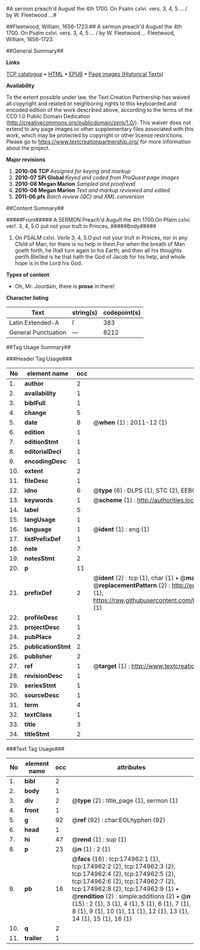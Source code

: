 #A sermon preach'd August the 4th 1700. On Psalm cxlvi. vers. 3, 4, 5 ... / by W. Fleetwood ...#

##Fleetwood, William, 1656-1723.##
A sermon preach'd August the 4th 1700. On Psalm cxlvi. vers. 3, 4, 5 ... / by W. Fleetwood ...
Fleetwood, William, 1656-1723.

##General Summary##

**Links**

[TCP catalogue](http://www.ota.ox.ac.uk/tcp/)  • 
[HTML](http://tei.it.ox.ac.uk/tcp/Texts-HTML/free/B03/B03334.html)  • 
[EPUB](http://tei.it.ox.ac.uk/tcp/Texts-EPUB/free/B03/B03334.epub) • 
[Page images (Historical Texts)](https://historicaltexts.jisc.ac.uk/eebo-51784553e)

**Availability**

To the extent possible under law, the Text Creation Partnership has waived all copyright and related or neighboring rights to this keyboarded and encoded edition of the work described above, according to the terms of the CC0 1.0 Public Domain Dedication (http://creativecommons.org/publicdomain/zero/1.0/). This waiver does not extend to any page images or other supplementary files associated with this work, which may be protected by copyright or other license restrictions. Please go to https://www.textcreationpartnership.org/ for more information about the project.

**Major revisions**

1. __2010-06__ __TCP__ *Assigned for keying and markup*
1. __2010-07__ __SPi Global__ *Keyed and coded from ProQuest page images*
1. __2010-08__ __Megan Marion__ *Sampled and proofread*
1. __2010-08__ __Megan Marion__ *Text and markup reviewed and edited*
1. __2011-06__ __pfs__ *Batch review (QC) and XML conversion*

##Content Summary##

#####Front#####
A SERMON Preach'd Auguſt the 4th 1700.On Pſalm cxlvi. verſ. 3, 4, 5.O put not your truſt in Princes,
#####Body#####

1. On PSALM cxlvi. Verſe 3, 4, 5.O put not your truſt in Princes, nor in any Child of Man, for there is no help in them.For when the breath of Man goeth forth, he ſhall turn again to his Earth; and then all his thoughts periſh.Bleſſed is he that hath the God of Jacob for his help, and whoſe hope is in the Lord his God.

**Types of content**

  * Oh, Mr. Jourdain, there is **prose** in there!

**Character listing**


|Text|string(s)|codepoint(s)|
|---|---|---|
|Latin Extended-A|ſ|383|
|General Punctuation|—|8212|

##Tag Usage Summary##

###Header Tag Usage###

|No|element name|occ|attributes|
|---|---|---|---|
|1.|__author__|2||
|2.|__availability__|1||
|3.|__biblFull__|1||
|4.|__change__|5||
|5.|__date__|8| @__when__ (1) : 2011-12 (1)|
|6.|__edition__|1||
|7.|__editionStmt__|1||
|8.|__editorialDecl__|1||
|9.|__encodingDesc__|1||
|10.|__extent__|2||
|11.|__fileDesc__|1||
|12.|__idno__|6| @__type__ (6) : DLPS (1), STC (2), EEBO-CITATION (1), OCLC (1), VID (1)|
|13.|__keywords__|1| @__scheme__ (1) : http://authorities.loc.gov/ (1)|
|14.|__label__|5||
|15.|__langUsage__|1||
|16.|__language__|1| @__ident__ (1) : eng (1)|
|17.|__listPrefixDef__|1||
|18.|__note__|7||
|19.|__notesStmt__|2||
|20.|__p__|11||
|21.|__prefixDef__|2| @__ident__ (2) : tcp (1), char (1)  •  @__matchPattern__ (2) : ([0-9\-]+):([0-9IVX]+) (1), (.+) (1)  •  @__replacementPattern__ (2) : http://eebo.chadwyck.com/downloadtiff?vid=$1&page=$2 (1), https://raw.githubusercontent.com/textcreationpartnership/Texts/master/tcpchars.xml#$1 (1)|
|22.|__profileDesc__|1||
|23.|__projectDesc__|1||
|24.|__pubPlace__|2||
|25.|__publicationStmt__|2||
|26.|__publisher__|2||
|27.|__ref__|1| @__target__ (1) : http://www.textcreationpartnership.org/docs/. (1)|
|28.|__revisionDesc__|1||
|29.|__seriesStmt__|1||
|30.|__sourceDesc__|1||
|31.|__term__|4||
|32.|__textClass__|1||
|33.|__title__|3||
|34.|__titleStmt__|2||


###Text Tag Usage###

|No|element name|occ|attributes|
|---|---|---|---|
|1.|__bibl__|2||
|2.|__body__|1||
|3.|__div__|2| @__type__ (2) : title_page (1), sermon (1)|
|4.|__front__|1||
|5.|__g__|92| @__ref__ (92) : char:EOLhyphen (92)|
|6.|__head__|1||
|7.|__hi__|47| @__rend__ (1) : sup (1)|
|8.|__p__|23| @__n__ (1) : 2 (1)|
|9.|__pb__|16| @__facs__ (16) : tcp:174962:1 (1), tcp:174962:2 (2), tcp:174962:3 (2), tcp:174962:4 (2), tcp:174962:5 (2), tcp:174962:6 (2), tcp:174962:7 (2), tcp:174962:8 (2), tcp:174962:9 (1)  •  @__rendition__ (2) : simple:additions (2)  •  @__n__ (15) : 2 (1), 3 (1), 4 (1), 5 (1), 6 (1), 7 (1), 8 (1), 9 (1), 10 (1), 11 (1), 12 (1), 13 (1), 14 (1), 15 (1), 16 (1)|
|10.|__q__|2||
|11.|__trailer__|1||
